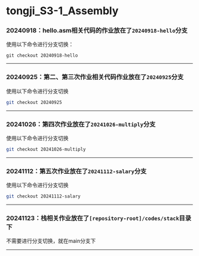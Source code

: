 # tongji_S3-1_Assembly

### 20240918：hello.asm相关代码的作业放在了`20240918-hello`分支

使用以下命令进行分支切换：

```
git checkout 20240918-hello
```

---

### 20240925：第二、第三次作业相关代码作业放在了`20240925`分支

使用以下命令进行分支切换

```bash
git checkout 20240925
```

---

### 20241026：第四次作业放在了`20241026-multiply`分支

使用以下命令进行分支切换

```bash
git checkout 20241026-multiply
```

---

### 20241112：第五次作业放在了`20241112-salary`分支

使用以下命令进行分支切换

```bash
git checkout 20241112-salary
```

---

### 20241123：栈相关作业放在了`[repository-root]/codes/stack`目录下

不需要进行分支切换，就在main分支下

---


